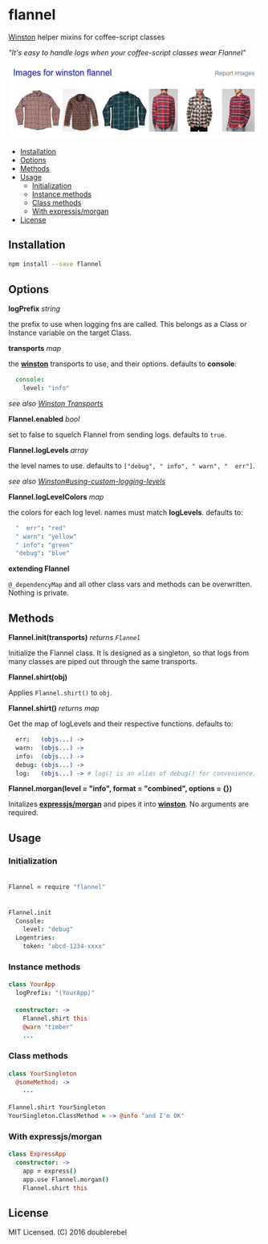 # flannel

[Winston][1] helper mixins for coffee-script classes

*"It's easy to handle logs when your coffee-script classes wear Flannel"*

[![images of winston flannel](winston-flannel.png)](https://www.google.com/search?q=winston+flannel&safe=off&tbm=isch)

* [Installation](#installation)
* [Options](#options)
* [Methods](#methods)
* [Usage](#usage)
  - [Initialization](#initialization)
  - [Instance methods](#instance-methods)
  - [Class methods](#class-methods)
  - [With expressjs/morgan](#with-expressjsmorgan)
* [License](#license)

## Installation

```sh
npm install --save flannel
```

## Options

**logPrefix** *string*

the prefix to use when logging fns are called.  This belongs as a Class or Instance variable on the target Class.

**transports** *map*

the [**winston**][1] transports to use, and their options.  defaults to **console**:
```coffee
  console:
    level: "info"
```

*see also [Winston Transports](https://github.com/winstonjs/winston/blob/master/docs/transports.md)*

**Flannel.enabled** *bool*

set to false to squelch Flannel from sending logs.  defaults to `true`.

**Flannel.logLevels** *array*

the level names to use.  defaults to `["debug", " info", " warn", "  err"]`.

*see also [Winston#using-custom-logging-levels](https://github.com/winstonjs/winston#using-custom-logging-levels)*

**Flannel.logLevelColors** *map*

the colors for each log level.  names must match **logLevels**.  defaults to:
```coffee
  "  err": "red"
  " warn": "yellow"
  " info": "green"
  "debug": "blue"
```

**extending Flannel**

`@_dependencyMap` and all other class vars and methods can be overwritten.  Nothing is private.

## Methods

**Flannel.init(transports)** *returns `Flannel`*

Initialize the Flannel class.  It is designed as a singleton, so that logs from many classes are piped out through the same transports.

**Flannel.shirt(obj)**

Applies `Flannel.shirt()` to `obj`.

**Flannel.shirt()** *returns map*

Get the map of logLevels and their respective functions.  defaults to:
```coffee
  err:   (objs...) ->
  warn:  (objs...) ->
  info:  (objs...) ->
  debug: (objs...) ->
  log:   (objs...) -> # log() is an alias of debug() for convenience.
```

**Flannel.morgan(level = "info", format = "combined", options = {})**

Initalizes **[expressjs/morgan][2]** and pipes it into [**winston**][1].  No arguments are required.


## Usage

### Initialization
```coffee

Flannel = require "flannel"


Flannel.init
  Console:
    level: "debug"
  Logentries:
    token: "abcd-1234-xxxx"

```

### Instance methods
```coffee
class YourApp
  logPrefix: "(YourApp)"

  constructor: ->
    Flannel.shirt this
    @warn "timber"
    ...
```

### Class methods
```coffee
class YourSingleton
  @someMethod: ->
    ...

Flannel.shirt YourSingleton
YourSingleton.ClassMethod = -> @info "and I'm OK"
```

### With expressjs/morgan
```coffee
class ExpressApp
  constructor: ->
    app = express()
    app.use Flannel.morgan()
    Flannel.shirt this
```

## License

MIT Licensed.  (C) 2016 doublerebel

[1]: https://github.com/winstonjs/winston
[2]: https://github.com/expressjs/morgan